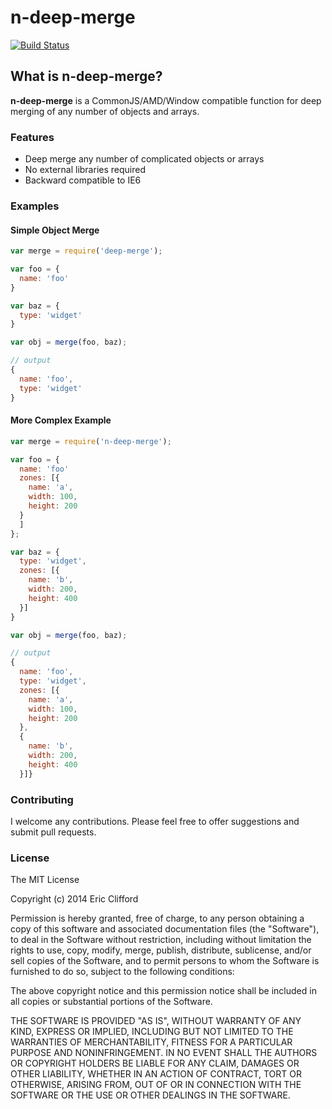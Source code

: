 # n-deep-merge

[![Build Status](https://travis-ci.org/eclifford/n-deep-merge.svg?branch=master)](https://travis-ci.org/eclifford/n-deep-merge)

## What is n-deep-merge?

**n-deep-merge** is a CommonJS/AMD/Window compatible function for deep merging of any number
of objects and arrays.  

### Features
- Deep merge any number of complicated objects or arrays
- No external libraries required
- Backward compatible to IE6

### Examples

#### Simple Object Merge

```javascript
var merge = require('deep-merge');

var foo = {
  name: 'foo'
}

var baz = {
  type: 'widget'
}

var obj = merge(foo, baz);

// output
{
  name: 'foo',
  type: 'widget'
}

```

#### More Complex Example

```javascript
var merge = require('n-deep-merge');

var foo = {
  name: 'foo'
  zones: [{
    name: 'a',
    width: 100,
    height: 200
  }
  ]
};

var baz = {
  type: 'widget',
  zones: [{
    name: 'b',
    width: 200,
    height: 400
  }]
}

var obj = merge(foo, baz);

// output
{
  name: 'foo',
  type: 'widget',
  zones: [{
    name: 'a',
    width: 100,
    height: 200
  },
  {
    name: 'b',
    width: 200,
    height: 400
  }]}

```

### Contributing

I welcome any contributions. Please feel free to offer suggestions and submit pull requests.

### License

The MIT License

Copyright (c) 2014 Eric Clifford

Permission is hereby granted, free of charge, to any person obtaining a copy
of this software and associated documentation files (the "Software"), to deal
in the Software without restriction, including without limitation the rights
to use, copy, modify, merge, publish, distribute, sublicense, and/or sell
copies of the Software, and to permit persons to whom the Software is
furnished to do so, subject to the following conditions:

The above copyright notice and this permission notice shall be included in
all copies or substantial portions of the Software.

THE SOFTWARE IS PROVIDED "AS IS", WITHOUT WARRANTY OF ANY KIND, EXPRESS OR
IMPLIED, INCLUDING BUT NOT LIMITED TO THE WARRANTIES OF MERCHANTABILITY,
FITNESS FOR A PARTICULAR PURPOSE AND NONINFRINGEMENT. IN NO EVENT SHALL THE
AUTHORS OR COPYRIGHT HOLDERS BE LIABLE FOR ANY CLAIM, DAMAGES OR OTHER
LIABILITY, WHETHER IN AN ACTION OF CONTRACT, TORT OR OTHERWISE, ARISING FROM,
OUT OF OR IN CONNECTION WITH THE SOFTWARE OR THE USE OR OTHER DEALINGS IN
THE SOFTWARE.
